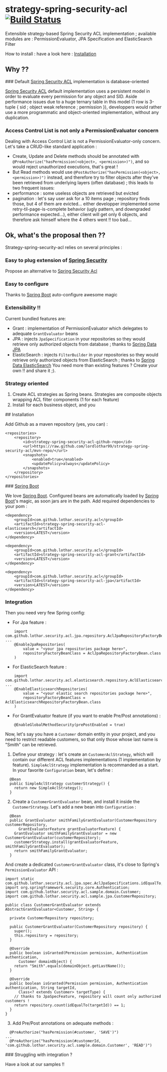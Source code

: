# strategy-spring-security-acl [![Build Status](https://travis-ci.org/lordlothar99/strategy-spring-security-acl.svg?branch=master)](https://travis-ci.org/lordlothar99/strategy-spring-security-acl)

Extensible strategy-based Spring Security ACL implementation ; available modules are : PermissionEvaluator, JPA Specification and ElasticSearch Filter

How to install : have a look here : [Installation](#Installation)

## Why ??

### Default [Spring Security ACL][] implementation is database-oriented

[Spring Security ACL][] default implementation uses a persistent model in order to evaluate every permission for any object and SID. Aside performance issues due to a huge ternary table in this model (1 row is 3-tuple { sid ; object weak reference ; permission }), developpers would rather use a more programmatic and object-oriented implementation, without any duplication.

### Access Control List is not only a PermissionEvaluator concern

Dealing with Access Control List is not a PermissionEvaluator-only concern. Let's take a CRUD-like standard application :
- Create, Update and Delete methods should be annotated with `@PreAuthorize("hasPermission(<object>, <permission>)")`, and so would reject unauthorized executions, that's great !
- But Read methods would use `@PostAuthorize("hasPermission(<object>, <permission>)")` instead, and therefore try to filter objects after they've been retrieved from underlying layers (often database) ; this leads to two frequent issues:
- performance : some useless objects are retrieved but evicted
- pagination : let's say user ask for a 10 items page ; repository finds those, but 4 of them are evicted... either developper implemented some retry-til-page-is-complete behavior (ugly pattern, and downgraded performance expected...), either client will get only 6 objects, and therefore ask himself where the 4 others went !! too bad...

## Ok, what's the proposal then ??

Strategy-spring-security-acl relies on several principles :

### Easy to plug extension of [Spring Security][]

Propose an alternative to [Spring Security Acl][]

### Easy to configure

Thanks to [Spring Boot][] auto-configure awesome magic

### Extensibility !!

Current bundled features are:
* Grant : implementation of PermissionEvaluator which delegates to adequate `GrantEvaluator` beans
* JPA : injects `JpaSpecification` in your repositories so they would retrieve only authorized objects from database ; thanks to [Spring Data JPA][]
* ElasticSearch : injects `FilterBuilder` in your repositories so they would retrieve only authorized objects from ElasticSearch ; thanks to [Spring Data ElasticSearch][]
You need more than existing features ? Create your own !! and share it ;).

### Strategy oriented

1. Create ACL strategies as Spring beans. Strategies are composite objects wrapping ACL filter components (1 for each feature)  
2. Install for each business object, and you

## <a name="Installation">Installation</a>

Add Github as a maven repository (yes, you can) :

	<repositories>
		<repository>
			<id>strategy-spring-security-acl-github-repo</id>
			<url>https://raw.github.com/lordlothar99/strategy-spring-security-acl/mvn-repo/</url>
			<snapshots>
				<enabled>true</enabled>
				<updatePolicy>always</updatePolicy>
			</snapshots>
		</repository>
	</repositories>

### [Spring Boot][]

We love [Spring Boot][]. Configured beans are automatically loaded by [Spring Boot][]'s magic, as soon jars are in the path.
Add required dependencies to your pom :

	<dependency>
		<groupId>com.github.lothar.security.acl</groupId>
		<artifactId>strategy-spring-security-acl-elasticsearch</artifactId>
		<version>LATEST</version>
	</dependency>

	<dependency>
		<groupId>com.github.lothar.security.acl</groupId>
		<artifactId>strategy-spring-security-acl-grant</artifactId>
		<version>LATEST</version>
	</dependency>

	<dependency>
		<groupId>com.github.lothar.security.acl</groupId>
		<artifactId>strategy-spring-security-acl-jpa</artifactId>
		<version>LATEST</version>
	</dependency>

### Integration

Then you need very few Spring config:
* For Jpa feature :
```
	import com.github.lothar.security.acl.jpa.repository.AclJpaRepositoryFactoryBean;
...
	@EnableJpaRepositories(
		value = "<your jpa repositories package here>",
		repositoryFactoryBeanClass = AclJpaRepositoryFactoryBean.class
	)
```

* For ElasticSearch feature :
```
	import com.github.lothar.security.acl.elasticsearch.repository.AclElasticsearchRepositoryFactoryBean;
...
	@EnableElasticsearchRepositories(
		value = "<your elastic search repositories package here>",
		repositoryFactoryBeanClass = AclElasticsearchRepositoryFactoryBean.class
	)
```

* For GrantEvaluator feature (if you want to enable Pre/Post annotations) :
```
	@EnableGlobalMethodSecurity(prePostEnabled = true)
```

Now, let's say you have a `Customer` domain entity in your project, and you need to restrict readable customers, so that only those whose last name is "Smith" can be retrieved.
1. Define your strategy : let's create an `CustomerAclStrategy`, which will contain our different ACL features implementations (1 implementation by feature). `SimpleAclStrategy` implementation is recommanded as a start. In your favorite `Configuration` bean, let's define :
```
  @Bean
  public SimpleAclStrategy customerStrategy() {
    return new SimpleAclStrategy();
  }
```
2. Create a `CustomerGrantEvaluator` bean, and install it inside the `CustomerStrategy`. Let's add a new bean into `Configuration` :
```
  @Bean
  public GrantEvaluator smithFamilyGrantEvaluator(CustomerRepository customerRepository,
      GrantEvaluatorFeature grantEvaluatorFeature) {
    GrantEvaluator smithFamilyGrantEvaluator = new CustomerGrantEvaluator(customerRepository);
    customerStrategy.install(grantEvaluatorFeature, smithFamilyGrantEvaluator);
    return smithFamilyGrantEvaluator;
  }
```
And create a dedicated `CustomerGrantEvaluator` class, it's close to Spring's `PermissionEvaluator` API :
```
import static com.github.lothar.security.acl.jpa.spec.AclJpaSpecifications.idEqualTo;
import org.springframework.security.core.Authentication;
import com.github.lothar.security.acl.sample.domain.Customer;
import com.github.lothar.security.acl.sample.jpa.CustomerRepository;

public class CustomerGrantEvaluator extends AbstractGrantEvaluator<Customer, String> {

  private CustomerRepository repository;

  public CustomerGrantEvaluator(CustomerRepository repository) {
    super();
    this.repository = repository;
  }

  @Override
  public boolean isGranted(Permission permission, Authentication authentication,
      Customer domainObject) {
    return "Smith".equals(domainObject.getLastName());
  }

  @Override
  public boolean isGranted(Permission permission, Authentication authentication, String targetId,
      Class<? extends Customer> targetType) {
    // thanks to JpaSpecFeature, repository will count only authorized customers !
    return repository.count(idEqualTo(targetId)) == 1;
  }
}
```
3. Add Pre/Post annotations on adequate methods :
```
  @PreAuthorize("hasPermission(#customer, 'SAVE')")
...
  @PreAuthorize("hasPermission(#customerId, 'com.github.lothar.security.acl.sample.domain.Customer', 'READ')")
```

### Struggling with integration ?

Have a look at our samples !!

[Spring Boot]: http://projects.spring.io/spring-boot/
[Spring Data JPA]: http://projects.spring.io/spring-data-jpa/
[Spring Data ElasticSearch]: http://projects.spring.io/spring-data-elasticsearch/
[Spring Security]: http://projects.spring.io/spring-security/
[Spring Security ACL]: https://github.com/spring-projects/spring-security/tree/master/acl
